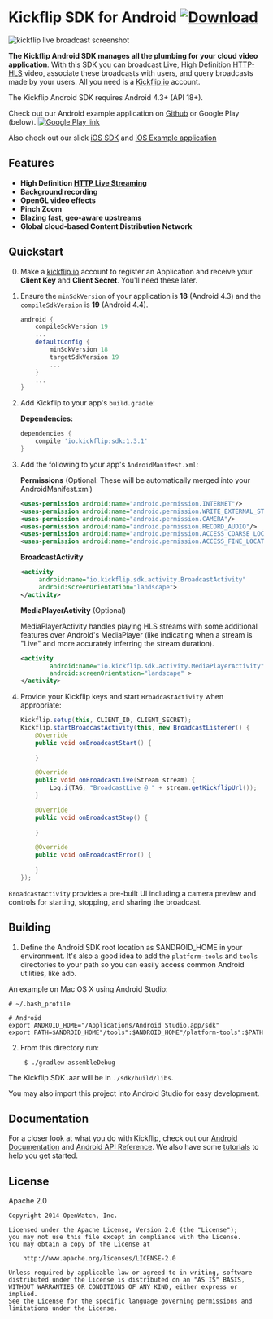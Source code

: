 # Kickflip SDK for Android  [ ![Download](https://api.bintray.com/packages/onlyinamerica/Kickflip/io.kickflip%3Asdk/images/download.svg) ](https://bintray.com/onlyinamerica/Kickflip/io.kickflip%3Asdk/_latestVersion)

![kickflip live broadcast screenshot](http://i.imgur.com/ELljE1a.jpg)

**The Kickflip Android SDK manages all the plumbing for your cloud video application**. With this SDK you can broadcast Live, High Definition [HTTP-HLS](http://en.wikipedia.org/wiki/HTTP_Live_Streaming) video, associate these broadcasts with users, and query broadcasts made by your users. All you need is a [Kickflip.io](https://kickflip.io) account.

The Kickflip Android SDK requires Android 4.3+ (API 18+).

Check out our Android example application on [Github](https://github.com/Kickflip/kickflip-android-example) or Google Play (below).
[![Google Play link](http://steverichey.github.io/google-play-badge-svg/img/en_get.svg)](https://play.google.com/store/apps/details?id=io.kickflip.sample)

Also check out our slick [iOS SDK](https://github.com/Kickflip/kickflip-ios-sdk) and [iOS Example application](https://github.com/Kickflip/kickflip-ios-example)

## Features

+ **High Definition [HTTP Live Streaming](http://en.wikipedia.org/wiki/HTTP_Live_Streaming)**
+ **Background recording**
+ **OpenGL video effects**
+ **Pinch Zoom**
+ **Blazing fast, geo-aware upstreams**
+ **Global cloud-based Content Distribution Network**

## Quickstart

0. Make a [kickflip.io](https://kickflip.io) account to register an Application and receive your **Client Key** and **Client Secret**. You'll need these later.

1. Ensure the `minSdkVersion` of your application is **18** (Android 4.3) and the `compileSdkVersion` is **19** (Android 4.4).

	```groovy
	android {
        compileSdkVersion 19
        ...
        defaultConfig {
            minSdkVersion 18
            targetSdkVersion 19
            ...
        }
        ...
    }
    ```

2. Add Kickflip to your app's `build.gradle`:

    **Dependencies:**
	```groovy
	dependencies {
   		compile 'io.kickflip:sdk:1.3.1'
	}
	```


3. Add the following to your app's `AndroidManifest.xml`:

    **Permissions** (Optional: These will be automatically merged into your AndroidManifest.xml)
	```xml	       
    <uses-permission android:name="android.permission.INTERNET"/>
    <uses-permission android:name="android.permission.WRITE_EXTERNAL_STORAGE"/>
    <uses-permission android:name="android.permission.CAMERA"/>
    <uses-permission android:name="android.permission.RECORD_AUDIO"/>
    <uses-permission android:name="android.permission.ACCESS_COARSE_LOCATION"/>
    <uses-permission android:name="android.permission.ACCESS_FINE_LOCATION"/>
	```
	
	**BroadcastActivity**
	
	```xml
    <activity
         android:name="io.kickflip.sdk.activity.BroadcastActivity"
         android:screenOrientation="landscape">
    </activity>
	```

	**MediaPlayerActivity** (Optional)
	
	MediaPlayerActivity handles playing HLS streams with some additional features over Android's MediaPlayer (like indicating when a stream is "Live" and more accurately inferring the stream duration).
	
	```xml
	<activity
            android:name="io.kickflip.sdk.activity.MediaPlayerActivity"
            android:screenOrientation="landscape" >
    </activity>
	```
4. Provide your Kickflip keys and start `BroadcastActivity` when appropriate:

	```java
	Kickflip.setup(this, CLIENT_ID, CLIENT_SECRET);
	Kickflip.startBroadcastActivity(this, new BroadcastListener() {
        @Override
        public void onBroadcastStart() {
        
        }

        @Override
        public void onBroadcastLive(Stream stream) {
            Log.i(TAG, "BroadcastLive @ " + stream.getKickflipUrl());
        }

        @Override
        public void onBroadcastStop() {
        
        }

        @Override
        public void onBroadcastError() {
        
        }
    });
	```
   	
`BroadcastActivity` provides a pre-built UI including a camera preview and controls for starting, stopping, and sharing the broadcast.

## Building

1. Define the Android SDK root location as $ANDROID_HOME in your environment. It's also a good idea to add the `platform-tools` and `tools` directories to your path so you can easily access common Android utilities, like adb.

An example on Mac OS X using Android Studio:

```
# ~/.bash_profile

# Android
export ANDROID_HOME="/Applications/Android Studio.app/sdk"
export PATH=$ANDROID_HOME"/tools":$ANDROID_HOME"/platform-tools":$PATH
```


2. From this directory run:

	    $ ./gradlew assembleDebug

The Kickflip SDK .aar will be in `./sdk/build/libs`.

You may also import this project into Android Studio for easy development.

## Documentation

For a closer look at what you do with Kickflip, check out our [Android Documentation](https://github.com/Kickflip/kickflip-docs/tree/master/android) and [Android API Reference](http://kickflip.github.io/kickflip-android-sdk/reference/packages.html). We also have some [tutorials](https://github.com/Kickflip/kickflip-docs/tree/master/tutorials) to help you get started.

## License

Apache 2.0

	Copyright 2014 OpenWatch, Inc.
	
	Licensed under the Apache License, Version 2.0 (the "License");
	you may not use this file except in compliance with the License.
	You may obtain a copy of the License at
	
	    http://www.apache.org/licenses/LICENSE-2.0
	
	Unless required by applicable law or agreed to in writing, software
	distributed under the License is distributed on an "AS IS" BASIS,
	WITHOUT WARRANTIES OR CONDITIONS OF ANY KIND, either express or implied.
	See the License for the specific language governing permissions and
	limitations under the License.
